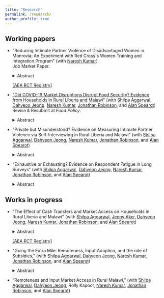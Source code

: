 ```yaml
---
title: "Research"
permalink: /research/
author_profile: true
---
```


<h2> Working papers </h2>

- "Reducing Intimate Partner Violence of Disadvantaged Women in Monrovia: An Experiment with Red Cross's Women Training and Integration Program" (with [Naresh Kumar](https://sites.google.com/ucsc.edu/nkumar/)) <br>
	Job Market Paper.
	<details>
	  <summary>Abstract</summary>
	  
	  Intimate partner violence (IPV) is a global public health challenge associated with adverse health effects and economic costs to both survivors and society, but there is limited evidence on how it can be effectively prevented or reduced. Designing and evaluating interventions targeted at IPV is challenging because the underlying factors of IPV are so intertwined that it can be explained only by a variety of sociocultural factors in addition to personal and interpersonal elements. This paper evaluates a randomized controlled trial of a multifaceted female empowerment program in Monrovia, Liberia, where the baseline IPV prevalence is particularly high. The program intervention includes intensive psychosocial therapy and vocational skills training throughout a full year. About 12 months after program completion, we find the program significantly reduced the proportion of women who experienced emotional, physical, and sexual IPV by 10-26 percentage points (from control bases of 24-62 percent). While there are multiple pathways through which IPV could be impacted, one channel is that the business training was highly effective: labor supply increased by 37 percent and expenditure by 49 percent. While one focus of the program is psychological empowerment, we find positive but statistically insignificant effects on distress and happiness indices. We also find improvements in social norms around IPV: perceived justifiability of IPV reduced by 0.3 standard deviations.
	</details>

	[[AEA RCT Registry]](https://www.socialscienceregistry.org/trials/4488)

- ["Did COVID-19 Market Disruptions Disrupt Food Security? Evidence from Households in Rural Liberia and Malawi"](/files/COVID&food_security.pdf) (with [Shilpa Aggarwal](https://aggarwalshilpa.wixsite.com/home), [Dahyeon Jeong](https://dahyeonjeong.com/), [Naresh Kumar](https://sites.google.com/ucsc.edu/nkumar/), [Jonathan Robinson](https://people.ucsc.edu/~jmrtwo/), and [Alan Spearot](https://people.ucsc.edu/~aspearot/)) <br>
	Revise & Resubmit at *Food Policy*.
	<details>
	  <summary>Abstract</summary>
	  
	  We use data collected from panel phone surveys to quantify the effect of market disruptions due to the COVID-19 lockdowns on food security of households in rural Liberia and Malawi. We estimate effects using two distinct empirical approaches: (a) an event study around the date of the lockdowns (March to July 2020), and (b) a difference-in-differences analysis comparing the lockdown period in 2020 to the same months in 2021, which helps us control for any seasonal effects. In both countries, market activity was severely disrupted and we observe declines in expenditures. However, we find no evidence of declines in food security.
	</details>

- "Private but Misunderstood? Evidence on Measuring Intimate Partner Violence via Self-Interviewing in Rural Liberia and Malawi" (with [Shilpa Aggarwal](https://aggarwalshilpa.wixsite.com/home), [Dahyeon Jeong](https://dahyeonjeong.com/), [Naresh Kumar](https://sites.google.com/ucsc.edu/nkumar/), [Jonathan Robinson](https://people.ucsc.edu/~jmrtwo/), and [Alan Spearot](https://people.ucsc.edu/~aspearot/))
	<details>
	  <summary>Abstract</summary>
	  
	  Measuring intimate partner violence (IPV) is challenging because women may under-report. We conduct a measurement experiment in rural Liberia and Malawi in which women were asked IPV questions via either self-interviewing (SI) or face-to-face interviewing (FTFI). We find that many do not understand the module: about a third incorrectly answer basic screening questions. Even among those who do "pass" screening, placebo effects of SI on innocuous questions persist. Because the probability of responding "yes" to any specific IPV question is less than 50\%, such misunderstanding will tend to *increase* IPV reporting -- especially since IPV is typically reported as an index (i.e. reporting yes to at least one question). In Malawi, we find that SI dramatically increases reported IPV (the incidence of any type of IPV increases by 12-14 percentage points, on a base of 21%); in Liberia, we find a much more modest increase of 1-6 percentage points (insignificant) on a base of 41%. These increases are similar for those that pass screening, and for those that don't, suggesting either that measurement error is present even for those who pass screening, or that SI legitimately destigmatizes IPV reporting for these women. Our results suggest researchers should be cautious in using SI, since it may spuriously increase reported IPV rates. 
	</details>


- "Exhaustive or Exhausting?  Evidence on Respondent Fatigue in Long Surveys" (with [Shilpa Aggarwal](https://aggarwalshilpa.wixsite.com/home), [Dahyeon Jeong](https://dahyeonjeong.com/), [Naresh Kumar](https://sites.google.com/ucsc.edu/nkumar/), [Jonathan Robinson](https://people.ucsc.edu/~jmrtwo/), and [Alan Spearot](https://people.ucsc.edu/~aspearot/))
	<details>
	  <summary>Abstract</summary>
	  
	  Survey fatigue is widely thought to be an impediment to the administration of long surveys, but relatively few studies have quantified its extent (until recently). In this study, we quantify the effects of survey fatigue on commonly used household outcomes such as food security, assets, expenditures, credit and savings, and shocks. This study is set in the context of a 2-3 hour long survey conducted in-person of a cash transfer experiment in rural Liberia and Malawi. For both baseline and endline surveys, we randomized the order of survey modules, generating experimental variation in the timing when respondents enter certain modules. For example, this process results in some respondents receiving the same set of modules as late as 45 minutes relative to those who receive the same modules early. 
	  We find that entering a module one hour later decreases the probability of an item being selected by 0.8-3.6 percentage points (or 6-15 percent) from the fixed list of livestock, farm assets, food and non-food items, and shocks. Similarly, we find that delaying a module by one hour decreases the reported number of village savings groups, and the number of incidences for sending and receiving transfers by 30-70 percent.
	  Because more subcategories are skipped, it is natural to expect that the total value of categories will be lower (i.e. as more food items are skipped, total food expenditures should fall). We find large effects across many outcomes. For example, placing a food expenditure module one hour later decreases the monthly expenditure by \$3.6 on a base of \$14, making respondents appear much more poor.
	  Finally, a unique feature of our paper is that we can examine how treatment effects vary with the placement of questions. In the cash transfer study, we find effects of cash on several of the categories we study here: financial and non-financial assets, and transfers. Consistent with expectations, we find that treatment effects attenuate when these outcomes are measured later in the survey.
	</details>


<h2> Works in progress </h2>

- "The Effect of Cash Transfers and Market Access on Households in Rural Liberia and Malawi" (with [Shilpa Aggarwal](https://aggarwalshilpa.wixsite.com/home), [Jenny Aker](https://sites.tufts.edu/jennyaker/), [Dahyeon Jeong](https://dahyeonjeong.com/), [Naresh Kumar](https://sites.google.com/ucsc.edu/nkumar/), [Jonathan Robinson](https://people.ucsc.edu/~jmrtwo/), and [Alan Spearot](https://people.ucsc.edu/~aspearot/))
	<details>
	  <summary>Abstract</summary>
	  
	  We are evaluating the impact of two cross-cut interventions: (1) a cash transfer program implemented by the NGO GiveDirectly, and (2) a market access intervention which reduces travel costs for farmers to access agricultural inputs like fertilizer and improved seeds. The study takes place in 600 villages in Liberia and Malawi. In each country, 100 villages will receive cash transfers only, 100 will serve as control, 50 will receive both cash transfers and market access, and 50 will receive market access only. We conduct two separate analyses from this experiment. First, we evaluate the direct effect of cash transfers (controlling for market access). In particular, we conduct high-frequency phone surveys to measure the dynamic impacts of transfers, with a particular focus on food consumption and related outcomes. Second, we evaluate the effect of market access and cash, focusing primarily on agricultural technology adoption.
	</details>

	[[AEA RCT Registry]](https://www.socialscienceregistry.org/trials/4869)


- "Going the Extra Mile: Remoteness, Input Adoption, and the role of Subsidies," (with [Shilpa Aggarwal](https://aggarwalshilpa.wixsite.com/home), [Dahyeon Jeong](https://dahyeonjeong.com/), [Naresh Kumar](https://sites.google.com/ucsc.edu/nkumar/), [Jonathan Robinson](https://people.ucsc.edu/~jmrtwo/), and [Alan Spearot](https://people.ucsc.edu/~aspearot/))
	<details>
	  <summary>Abstract</summary>
	  
	  Farmers in sub-Saharan Africa typically use much less then the recommended amounts of productivity-enhancing inputs like fertilizer, and this usage (and productivity) gap is even greater for those located in remote areas. We study the effect of agricultural input subsidies on input usage, and on the input usage-remoteness gradient using a unique policy experiment: the randomization of the Malawi Farm Input Subsidy Program (FISP). The subsidy is worth approximately 75% of the cost of inputs (roughly $50), but requires farmers to travel to input retailers to redeem the coupon, so that more remote farmers face higher prices. We find that the subsidy increased fertilizer use on average, but only modestly (due to high levels of input usage in the control group), and we find no lasting impact of the program. We find no remoteness gradient in take-up of subsidized fertilizer - in this context, travel costs have no deterring effect on subsidy take-up, a result which may be attributable to the size of the subsidy. We find that the subsidy completely erases the gradient of input usage with respect to remoteness: while remoteness is associated with a decline in fertilizer usage for non-beneficiaries, the gap is completely eliminated for beneficiaries. Our results suggest that subsidy programs like FISP may have a role to play in narrowing spatial inequities in developing countries. 
	</details>

- “Remoteness and Input Market Access in Rural Malawi,” (with [Shilpa Aggarwal](https://aggarwalshilpa.wixsite.com/home), [Dahyeon Jeong](https://dahyeonjeong.com/), Rolly Kapoor, [Naresh Kumar](https://sites.google.com/ucsc.edu/nkumar/), [Jonathan Robinson](https://people.ucsc.edu/~jmrtwo/), and [Alan Spearot](https://people.ucsc.edu/~aspearot/))
